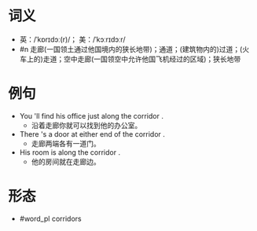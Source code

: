 # 词义
- 英：/ˈkɒrɪdɔː(r)/； 美：/ˈkɔːrɪdɔːr/
- #n 走廊(一国领土通过他国境内的狭长地带)；通道；(建筑物内的)过道；(火车上的)走道；空中走廊(一国领空中允许他国飞机经过的区域)；狭长地带
# 例句
- You 'll find his office just along the corridor .
	- 沿着走廊你就可以找到他的办公室。
- There 's a door at either end of the corridor .
	- 走廊两端各有一道门。
- His room is along the corridor .
	- 他的房间就在走廊边。
# 形态
- #word_pl corridors
